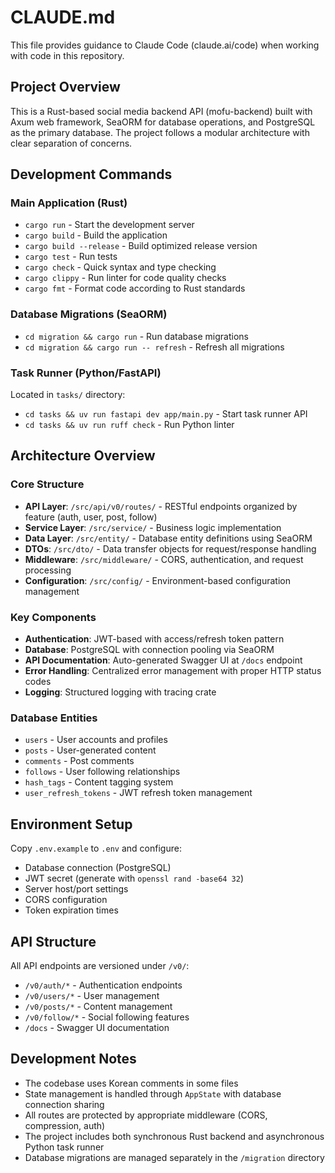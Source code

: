 # CLAUDE.md

This file provides guidance to Claude Code (claude.ai/code) when working with code in this repository.

## Project Overview

This is a Rust-based social media backend API (mofu-backend) built with Axum web framework, SeaORM for database operations, and PostgreSQL as the primary database. The project follows a modular architecture with clear separation of concerns.

## Development Commands

### Main Application (Rust)
- `cargo run` - Start the development server
- `cargo build` - Build the application
- `cargo build --release` - Build optimized release version
- `cargo test` - Run tests
- `cargo check` - Quick syntax and type checking
- `cargo clippy` - Run linter for code quality checks
- `cargo fmt` - Format code according to Rust standards

### Database Migrations (SeaORM)
- `cd migration && cargo run` - Run database migrations
- `cd migration && cargo run -- refresh` - Refresh all migrations

### Task Runner (Python/FastAPI)
Located in `tasks/` directory:
- `cd tasks && uv run fastapi dev app/main.py` - Start task runner API
- `cd tasks && uv run ruff check` - Run Python linter

## Architecture Overview

### Core Structure
- **API Layer**: `/src/api/v0/routes/` - RESTful endpoints organized by feature (auth, user, post, follow)
- **Service Layer**: `/src/service/` - Business logic implementation
- **Data Layer**: `/src/entity/` - Database entity definitions using SeaORM
- **DTOs**: `/src/dto/` - Data transfer objects for request/response handling
- **Middleware**: `/src/middleware/` - CORS, authentication, and request processing
- **Configuration**: `/src/config/` - Environment-based configuration management

### Key Components
- **Authentication**: JWT-based with access/refresh token pattern
- **Database**: PostgreSQL with connection pooling via SeaORM
- **API Documentation**: Auto-generated Swagger UI at `/docs` endpoint
- **Error Handling**: Centralized error management with proper HTTP status codes
- **Logging**: Structured logging with tracing crate

### Database Entities
- `users` - User accounts and profiles
- `posts` - User-generated content
- `comments` - Post comments
- `follows` - User following relationships
- `hash_tags` - Content tagging system
- `user_refresh_tokens` - JWT refresh token management

## Environment Setup

Copy `.env.example` to `.env` and configure:
- Database connection (PostgreSQL)
- JWT secret (generate with `openssl rand -base64 32`)
- Server host/port settings
- CORS configuration
- Token expiration times

## API Structure

All API endpoints are versioned under `/v0/`:
- `/v0/auth/*` - Authentication endpoints
- `/v0/users/*` - User management
- `/v0/posts/*` - Content management  
- `/v0/follow/*` - Social following features
- `/docs` - Swagger UI documentation

## Development Notes

- The codebase uses Korean comments in some files
- State management is handled through `AppState` with database connection sharing
- All routes are protected by appropriate middleware (CORS, compression, auth)
- The project includes both synchronous Rust backend and asynchronous Python task runner
- Database migrations are managed separately in the `/migration` directory